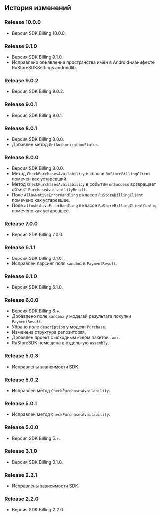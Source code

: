 ## История изменений

### Release 10.0.0
- Версия SDK Billing 10.0.0.

### Release 9.1.0
- Версия SDK Billing 9.1.0.
- Исправлено объявление пространства имён в Android-манифесте RuStoreSDKSettings.androidlib.

### Release 9.0.2
- Версия SDK Billing 9.0.2.

### Release 9.0.1
- Версия SDK Billing 9.0.1.

### Release 8.0.1
- Версия SDK Billing 8.0.0.
- Добавлен метод `GetAuthorizationStatus`.

### Release 8.0.0
- Версия SDK Billing 8.0.0.
- Метод `CheckPurchasesAvailability` в классе `RuStoreBillingClient` помечен как устаревший.
- Метод `CheckPurchasesAvailability` в событии `onSuccess` возвращает объект `PurchaseAvailabilityResult`.
- Поле `AllowNativeErrorHandling` в классе `RuStoreBillingClient` помечено как устаревшее.
- Поле `allowNativeErrorHandling` в классе `RuStoreBillingClientConfig` помечено как устаревшее.

### Release 7.0.0
- Версия SDK Billing 7.0.0.

### Release 6.1.1
- Версия SDK Billing 6.1.0.
- Исправлен парсинг поля `sandbox` в `PaymentResult`.

### Release 6.1.0
- Версия SDK Billing 6.1.0.

### Release 6.0.0
- Версия SDK Billing 6.+.
- Добавлено поле `sandbox` у моделей результата покупки `PaymentResult`.
- Убрано поле `description` у модели `Purchase`.
- Изменена структура репозитория.
- Добавлен проект с исходным кодом пакетов `.aar`.
- RuStoreSDK помещена в отдельную `assembly`.

### Release 5.0.3
- Исправлены зависимости SDK.

### Release 5.0.2
- Исправлен метод `CheckPurchasesAvailability`.

### Release 5.0.1
- Исправлен метод `CheckPurchasesAvailability`.

### Release 5.0.0
- Версия SDK Billing 5.+.

### Release 3.1.0
- Версия SDK Billing 3.1.0.

### Release 2.2.1
- Исправлены зависимости SDK.

### Release 2.2.0
- Версия SDK Billing 2.2.0.

